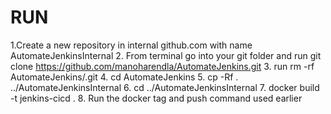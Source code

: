 # RUN

1.Create a new repository in internal github.com with  name AutomateJenkinsInternal
2. From  terminal go into your git folder and run  git clone https://github.com/manoharendla/AutomateJenkins.git 
3. run rm -rf AutomateJenkins/.git
4. cd AutomateJenkins
5. cp -Rf . ../AutomateJenkinsInternal
6. cd ../AutomateJenkinsInternal
7. docker build -t jenkins-cicd .
8. Run the docker tag and push command used earlier
